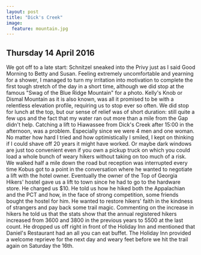 ```yaml
---
layout: post
title: "Dick's Creek"
image:
  feature: mountain.jpg
---
```

## Thursday 14 April 2016

We got off to a late start: Schnitzel sneaked into the Privy just as I said Good Morning to Betty and Susan. Feeling extremely uncomfortable and yearning for a shower, I managed to turn my irritation into motivation to complete the first tough stretch of the day in a short time, although we did stop at the famous "Swag of the Blue Ridge Mountain" for a photo. Kelly's Knob or Dismal Mountain as it is also known, was all it promised to be with a relentless elevation profile, requiring us to stop ever so often. We did stop for lunch at the top, but our sense of relief was of short duration: still quite a few ups and the fact that  my water ran out more than a mile from the Gap didn't help. Catching a lift to Hiawassee from Dick's Creek after ‪15:00‬ in the afternoon, was a problem. Especially since we were 4 men and one woman. No matter how hard I tried and how optimistically I smiled, I kept on thinking if I could shave off 20 years it might have worked. Or maybe dark windows are just too convenient even if you own a pickup truck on which you could load a whole bunch of weary hikers without taking on too much of a risk. We walked half a mile down the road but reception was interrupted every time Kobus got to a point in the conversation where he wanted to negotiate a lift with the hotel owner. Eventually the owner of the Top of Georgia Hikers' hostel gave us a lift to town since he had to go to the hardware store. He charged us $10. He told us how he hiked both the Appalachian and the PCT and how, in the face of strong competition, some friends bought the hostel for him. He wanted to restore hikers' faith in the kindness of strangers and pay back some trail magic. Commenting on the increase in hikers he told us that the stats show that the annual registered hikers increased from 3600 and 3800 in the previous years to 5500 at the last count. He dropped us off right in front of the Holiday Inn and mentioned that Daniel's Restaurant had an all you can eat buffet. The Holiday Inn provided a welcome reprieve for the next day and weary feet before we hit the trail again on Saturday the 16th.
